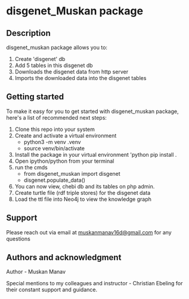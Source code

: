 # disgenet_Muskan package

## Description
disgenet_muskan package allows you to:

1. Create 'disgenet' db 
2. Add 5 tables in this disgenet db 
3. Downloads the disgenet data from http server
4. Imports the downloaded data into the disgenet tables


## Getting started

To make it easy for you to get started with disgenet_muskan package,  here's a list of recommended next steps:

1. Clone this repo into your system 
2. Create and activate a virtual environment
   - python3 -m venv .venv
   - source venv/bin/activate
3. Install the package in your virtual environment
   'python
     pip install . 
4. Open ipython/python from your terminal
5. run the cmds
     - from disgenet_muskan import disgenet
     - disgenet.populate_data()
6. You can now view, chebi db and its tables on php admin.
7. Create turtle file (rdf triple stores) for the disgenet data
8. Load the ttl file into Neo4j to view the knowledge graph


## Support
Please reach out via email at muskanmanav16d@gmail.com for any questions


## Authors and acknowledgment
Author - Muskan Manav

Special mentions to my colleagues and instructor - Christian Ebeling for their constant support and guidance.